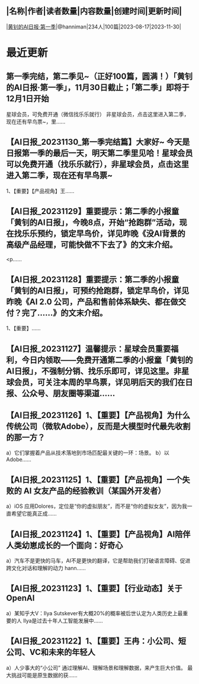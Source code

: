 |名称|作者|读者数量|内容数量|创建时间|更新时间|
---
|[黄钊的AI日报·第一季](https://xiaobot.net/p/ai01?refer=0b133df9-27dc-423b-8101-639049001c13)|@hanniman|234人|100篇|2023-08-17|2023-11-30|

# 最近更新
## 第一季完结，第二季见~（正好100篇，圆满！）「黄钊的AI日报·第一季」，11月30日截止；「第二季」即将于12月1日开始
星球会员，可免费开通（微信找乐乐就行）
非星球会员，点击这里进入第二季，现在还有早鸟票~，里......
## 【AI日报_20231130_第一季完结篇】大家好~ 今天是日报第一季的最后一天，明天第二季里见哈！星球会员可以免费开通（找乐乐就行），非星球会员，点击这里进入第二季，现在还有早鸟票~

1、【重要】【产品视角】王......
## 【AI日报_20231129】重要提示：第二季的小报童「黄钊的AI日报」，今晚8点，开始“抢跑群”活动，现在找乐乐预约，锁定早鸟价，详见昨晚《没AI背景的高级产品经理，可能快做不下去了》的文末介绍。

<p......
## 【AI日报_20231128】重要提示：第二季的小报童「黄钊的AI日报」，可预约抢跑群，锁定早鸟价，详见昨晚《AI 2.0 公司，产品和售前体系缺失、都在做交付？完了……》的文末介绍。

1、【重要】......
## 【AI日报_20231127】温馨提示：星球会员重要福利，今日内领取——免费开通第二季的小报童「黄钊的AI日报」，不强制分销、找乐乐即可，详见这里。非星球会员，可关注本周的早鸟票，详见明后天的我们在日报、公众号、朋友圈等渠道......
## 【AI日报_20231126】1、【重要】【产品视角】为什么传统公司（微软Adobe），反而是大模型时代最先收割的那一方？
a）它们掌握着产品从技术落地到市场匹配最关键的一环：场景。
b）以Adobe......
## 【AI日报_20231125】1、【重要】【产品视角】一个失败的 AI 女友产品的经验教训（某国外开发者）
a）iOS 应用Dolores，定位是“你的虚拟朋友”，而不是“你的虚拟女友”，因为我一直希望它能真正成......
## 【AI日报_20231124】1、【重要】【产品视角】AI陪伴人类幼崽成长的一个面向：好奇心
a）汽车不是更快的马车，AI不是更快的翻译，它是帮助我们打破语言障碍、促进跨文化对话和理解的动力
hann......
## 【AI日报_20231123】1、【重要】【行业动态】关于OpenAI
a）某知乎大V：Ilya Sutskever有大概20%的概率被后世认定为人类历史上最重要的人
Ilya是过去十年人工智能发展中......
## 【AI日报_20231122】1、【重要】王冉：小公司、短公司、VC和未来的年轻人
a）人少事大的“小公司”
通过理解AI、理解场景和理解数据，来产生巨大价值。
最大挑战可能是原生数据的获......

